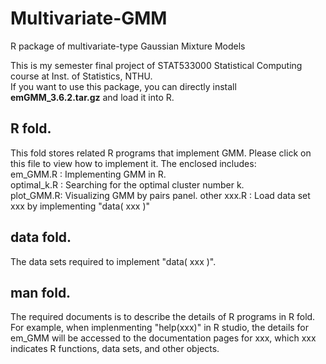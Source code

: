 # Multivariate-GMM
R package of multivariate-type Gaussian Mixture Models

This is my semester final project of STAT533000 Statistical Computing course at Inst. of Statistics, NTHU.  
If you want to use this package, you can directly install **emGMM_3.6.2.tar.gz** and load it into R.

## R fold.
  This fold stores related R programs that implement GMM. Please click on this file to view how to implement it.
  The enclosed includes:  
    em_GMM.R : Implementing GMM in R.  
    optimal_k.R : Searching for the optimal cluster number k.  
    plot_GMM.R: Visualizing GMM by pairs panel.
    other xxx.R : Load data set xxx by implementing "data( xxx )"  
    
## data fold.
  The data sets required to implement "data( xxx )".

## man fold.
  The required documents is to describe the details of R programs in R fold. For example, when implenmenting "help(xxx)" in R studio, the details for em_GMM will be accessed to the documentation pages for xxx, which xxx indicates R functions, data sets, and other objects.
